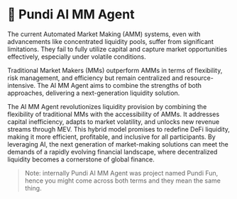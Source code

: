 # 🎡 Pundi AI MM Agent

The current Automated Market Making (AMM) systems, even with advancements like concentrated liquidity pools, suffer from significant limitations. They fail to fully utilize capital and capture market opportunities effectively, especially under volatile conditions.&#x20;

Traditional Market Makers (MMs) outperform AMMs in terms of flexibility, risk management, and efficiency but remain centralized and resource-intensive. The AI MM Agent aims to combine the strengths of both approaches, delivering a next-generation liquidity solution.

The AI MM Agent revolutionizes liquidity provision by combining the flexibility of traditional MMs with the accessibility of AMMs. It addresses capital inefficiency, adapts to market volatility, and unlocks new revenue streams through MEV. This hybrid model promises to redefine DeFi liquidity, making it more efficient, profitable, and inclusive for all participants. By leveraging AI, the next generation of market-making solutions can meet the demands of a rapidly evolving financial landscape, where decentralized liquidity becomes a cornerstone of global finance.



> Note: internally Pundi AI MM Agent was project named Pundi Fun, hence you might come across both terms and they mean the same thing.
